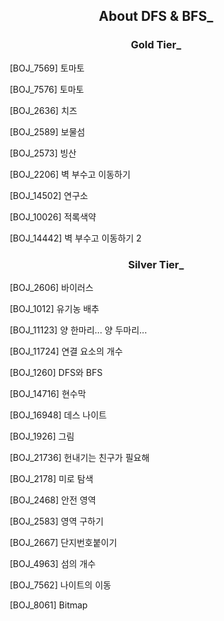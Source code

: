 <div align=center><h2>About DFS & BFS_</h2></div>

<div align=center><h3>Gold Tier_</h3></div>

<span><img src="https://d2gd6pc034wcta.cloudfront.net/tier/11.svg" width="14" height="14"/> <a href="https://github.com/SHcommit/Algorithm-study/blob/master/Baekjoon/DFS%26BFS/%5Bbaekjoon%5D7569/%5Bbaekjoon%5D7569/main.swift" style="text-decoration-line:none">[BOJ_7569] 토마토 </a>  </span>

<span><img src="https://d2gd6pc034wcta.cloudfront.net/tier/11.svg" width="14" height="14"/> <a href="https://github.com/SHcommit/Algorithm-study/blob/master/Baekjoon/DFS%26BFS/%5Bbaekjoon%5D7576/%5Bbaekjoon%5D7576/main.swift" style="text-decoration-line:none">[BOJ_7576] 토마토 </a>  </span>

<span><img src="https://d2gd6pc034wcta.cloudfront.net/tier/12.svg" width="14" height="14"/> <a href="https://github.com/SHcommit/Algorithm-study/blob/master/Baekjoon/DFS%26BFS/%5Bbaekjoon%5D2636/%5Bbaekjoon%5D2636/main.swift" style="text-decoration-line:none">[BOJ_2636] 치즈 </a>  </span>

<span><img src="https://d2gd6pc034wcta.cloudfront.net/tier/11.svg" width="14" height="14"/> <a href="https://github.com/SHcommit/Algorithm-study/blob/master/Baekjoon/DFS%26BFS/%5Bbaekjoon%5D2589/%5Bbaekjoon%5D2589/main.swift" style="text-decoration-line:none">[BOJ_2589] 보물섬	 </a>  </span>

<span><img src="https://d2gd6pc034wcta.cloudfront.net/tier/12.svg" width="14" height="14"/> <a href="https://github.com/SHcommit/Algorithm-study/blob/master/Baekjoon/DFS%26BFS/%5Bbaekjoon%5D2573/%5Bbaekjoon%5D2573/main.swift" style="text-decoration-line:none">[BOJ_2573] 빙산 </a>  </span>

<span><img src="https://d2gd6pc034wcta.cloudfront.net/tier/12.svg" width="14" height="14"/> <a href="https://github.com/SHcommit/Algorithm-study/blob/master/Baekjoon/DFS%26BFS/%5Bbaekjoon%5D2206/%5Bbaekjoon%5D2206/main.swift" style="text-decoration-line:none">[BOJ_2206]  벽 부수고 이동하기</a>  </span>

<span><img src="https://d2gd6pc034wcta.cloudfront.net/tier/11.svg" width="14" height="14"/> <a href="https://github.com/SHcommit/Algorithm-study/blob/master/Baekjoon/DFS%26BFS/%5Bbaekjoon%5D14502/%5Bbaekjoon%5D14502/main.swift" style="text-decoration-line:none">[BOJ_14502] 연구소</a>  </span>

<span><img src="https://d2gd6pc034wcta.cloudfront.net/tier/11.svg" width="14" height="14"/> <a href="https://github.com/SHcommit/Algorithm-study/blob/master/Baekjoon/DFS%26BFS/%5Bbaekjoon%5D10026/%5Bbaekjoon%5D10026/main.swift" style="text-decoration-line:none">[BOJ_10026] 적록색약</a>  </span>

<span><img src="https://d2gd6pc034wcta.cloudfront.net/tier/13.svg" width="14" height="14"/> <a href="https://github.com/SHcommit/Algorithm-study/blob/master/Baekjoon/DFS%26BFS/%5Bbaekjoon%5D14442/%5Bbaekjoon%5D14442/main.swift" style="text-decoration-line:none">[BOJ_14442] 벽 부수고 이동하기 2</a>  </span>

<div align=center><h3>Silver Tier_</h3></div>


<span><img src="https://d2gd6pc034wcta.cloudfront.net/tier/8.svg" width="14" height="14"/> <a href="https://github.com/SHcommit/Algorithm-study/blob/master/Baekjoon/DFS%26BFS/%5Bbackjoon%5D2606/%5Bbackjoon%5D2606/main.swift" style="text-decoration-line:none">[BOJ_2606] 바이러스 </a>  </span>

<span><img src="https://d2gd6pc034wcta.cloudfront.net/tier/9.svg" width="14" height="14"/> <a href="https://github.com/SHcommit/Algorithm-study/blob/master/Baekjoon/DFS%26BFS/%5Bbaekjoon%5D1012/%5Bbaekjoon%5D1012/main.swift" style="text-decoration-line:none">[BOJ_1012] 유기농 배추</a>  </span>

<span><img src="https://d2gd6pc034wcta.cloudfront.net/tier/9.svg" width="14" height="14"/> <a href="https://github.com/SHcommit/Algorithm-study/blob/master/Baekjoon/DFS%26BFS/%5Bbaekjoon%5D11123/%5Bbaekjoon%5D11123/main.swift" style="text-decoration-line:none">[BOJ_11123] 양 한마리... 양 두마리... </a>  </span>

<span><img src="https://d2gd6pc034wcta.cloudfront.net/tier/9.svg" width="14" height="14"/> <a href="https://github.com/SHcommit/Algorithm-study/blob/master/Baekjoon/DFS%26BFS/%5Bbaekjoon%5D11724/%5Bbaekjoon%5D11724/main.swift" style="text-decoration-line:none">[BOJ_11724] 연결 요소의 개수</a>  </span>

<span><img src="https://d2gd6pc034wcta.cloudfront.net/tier/9.svg" width="14" height="14"/> <a href="https://github.com/SHcommit/Algorithm-study/blob/master/Baekjoon/DFS%26BFS/%5Bbaekjoon%5D1260/%5Bbaekjoon%5D1260/main.swift" style="text-decoration-line:none">[BOJ_1260] DFS와 BFS</a>  </span>

<span><img src="https://d2gd6pc034wcta.cloudfront.net/tier/10.svg" width="14" height="14"/> <a href="https://github.com/SHcommit/Algorithm-study/tree/master/Baekjoon/DFS%26BFS/%5Bbaekjoon%5D14716/%5Bbaekjoon%5D14716" style="text-decoration-line:none">[BOJ_14716] 현수막</a>  </span>

<span><img src="https://d2gd6pc034wcta.cloudfront.net/tier/10.svg" width="14" height="14"/> <a href="https://github.com/SHcommit/Algorithm-study/tree/master/Baekjoon/DFS%26BFS/%5Bbaekjoon%5D16948/%5Bbaekjoon%5D16948" style="text-decoration-line:none">[BOJ_16948] 데스 나이트</a>  </span>


<span><img src="https://d2gd6pc034wcta.cloudfront.net/tier/10.svg" width="14" height="14"/> <a href="https://github.com/SHcommit/Algorithm-study/tree/master/Baekjoon/DFS%26BFS/%5Bbaekjoon%5D1926/%5Bbaekjoon%5D1926" style="text-decoration-line:none">[BOJ_1926] 그림 </a>  </span>

<span><img src="https://d2gd6pc034wcta.cloudfront.net/tier/9.svg" width="14" height="14"/> <a href="https://github.com/SHcommit/Algorithm-study/blob/master/Baekjoon/DFS%26BFS/%5Bbaekjoon%5D21736/%5Bbaekjoon%5D21736/main.swift" style="text-decoration-line:none">[BOJ_21736] 헌내기는 친구가 필요해 </a>  </span>

<span><img src="https://d2gd6pc034wcta.cloudfront.net/tier/10.svg" width="14" height="14"/> <a href="https://github.com/SHcommit/Algorithm-study/blob/master/Baekjoon/DFS%26BFS/%5Bbaekjoon%5D2178/%5Bbaekjoon%5D2178/main.swift" style="text-decoration-line:none">[BOJ_2178] 미로 탐색 </a>  </span>

<span><img src="https://d2gd6pc034wcta.cloudfront.net/tier/10.svg" width="14" height="14"/> <a href="https://github.com/SHcommit/Algorithm-study/blob/master/Baekjoon/DFS%26BFS/%5Bbaekjoon%5D2468/%5Bbaekjoon%5D2468/main.swift" style="text-decoration-line:none">[BOJ_2468] 안전 영역 </a>  </span>


<span><img src="https://d2gd6pc034wcta.cloudfront.net/tier/10.svg" width="14" height="14"/> <a href="https://github.com/SHcommit/Algorithm-study/blob/master/Baekjoon/DFS%26BFS/%5Bbaekjoon%5D2583/%5Bbaekjoon%5D2583/main.swift" style="text-decoration-line:none">[BOJ_2583] 영역 구하기</a>  </span>




<span><img src="https://d2gd6pc034wcta.cloudfront.net/tier/10.svg" width="14" height="14"/> <a href="https://github.com/SHcommit/Algorithm-study/blob/master/Baekjoon/DFS%26BFS/%5Bbaekjoon%5D2667/%5Bbaekjoon%5D2667/main.swift" style="text-decoration-line:none">[BOJ_2667] 단지번호붙이기 </a>  </span>

<span><img src="https://d2gd6pc034wcta.cloudfront.net/tier/9.svg" width="14" height="14"/> <a href="https://github.com/SHcommit/Algorithm-study/blob/master/Baekjoon/DFS%26BFS/%5Bbaekjoon%5D4963/%5Bbaekjoon%5D4963/main.swift" style="text-decoration-line:none">[BOJ_4963] 섬의 개수 </a>  </span>

<span><img src="https://d2gd6pc034wcta.cloudfront.net/tier/10.svg" width="14" height="14"/> <a href="https://github.com/SHcommit/Algorithm-study/blob/master/Baekjoon/DFS%26BFS/%5Bbaekjoon%5D7562/%5Bbaekjoon%5D7562/main.swift" style="text-decoration-line:none">[BOJ_7562] 나이트의 이동 </a>  </span>

<span><img src="https://d2gd6pc034wcta.cloudfront.net/tier/9.svg" width="14" height="14"/> <a href="https://github.com/SHcommit/Algorithm-study/blob/master/Baekjoon/DFS%26BFS/%5Bbaekjoon%5D8061/%5Bbaekjoon%5D8061/main.swift" style="text-decoration-line:none">[BOJ_8061] Bitmap</a>  </span>

